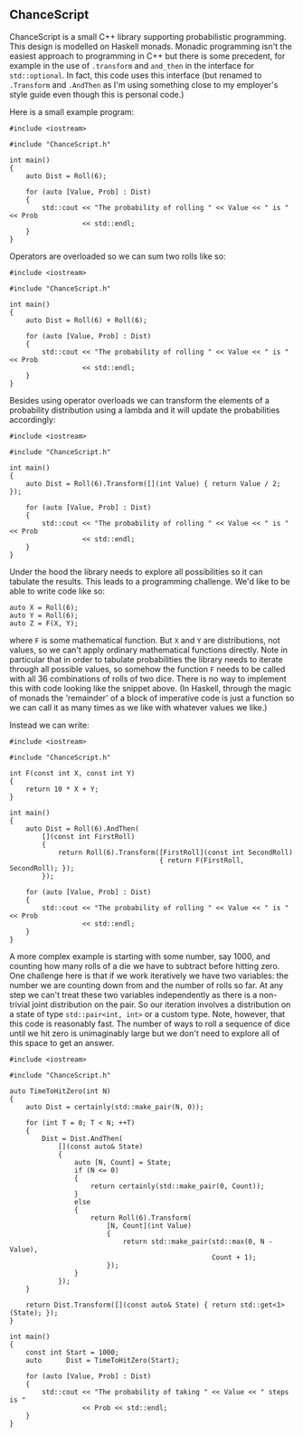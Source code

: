 ChanceScript
------------

ChanceScript is a small C++ library supporting probabilistic programming.  This design is modelled on Haskell monads. Monadic programming isn't the easiest approach to programming in C++ but there is some precedent, for example in the use of `.transform` and `and_then` in the interface for `std::optional`. In fact, this code uses this interface (but renamed to `.Transform` and `.AndThen` as I'm using something close to my employer's style guide even though this is personal code.)

Here is a small example program:

```
#include <iostream>

#include "ChanceScript.h"

int main()
{
    auto Dist = Roll(6);

    for (auto [Value, Prob] : Dist)
    {
        std::cout << "The probability of rolling " << Value << " is " << Prob
                  << std::endl;
    }
}
```

Operators are overloaded so we can sum two rolls like so:

```
#include <iostream>

#include "ChanceScript.h"

int main()
{
    auto Dist = Roll(6) + Roll(6);

    for (auto [Value, Prob] : Dist)
    {
        std::cout << "The probability of rolling " << Value << " is " << Prob
                  << std::endl;
    }
}
```

Besides using operator overloads we can transform the elements of a probability distribution using a lambda and it will update the probabilities accordingly:
```
#include <iostream>

#include "ChanceScript.h"

int main()
{
    auto Dist = Roll(6).Transform([](int Value) { return Value / 2; });

    for (auto [Value, Prob] : Dist)
    {
        std::cout << "The probability of rolling " << Value << " is " << Prob
                  << std::endl;
    }
}
```

Under the hood the library needs to explore all possibilities so it can tabulate the results. This leads to a programming challenge. We'd like to be able to write code like so:

```
auto X = Roll(6);
auto Y = Roll(6);
auto Z = F(X, Y);
```
where `F` is some mathematical function. But `X` and `Y` are distributions, not values, so we can't apply ordinary mathematical functions directly. Note in particular that in order to tabulate probabilities the library needs to iterate through all possible values, so somehow the function `F` needs to be called with all 36 combinations of rolls of two dice. There is no way to implement this with code looking like the snippet above. (In Haskell, through the magic of monads the 'remainder' of a block of imperative code is just a function so we can call it as many times as we like with whatever values we like.)

Instead we can write:
```
#include <iostream>

#include "ChanceScript.h"

int F(const int X, const int Y)
{
    return 10 * X + Y;
}

int main()
{
    auto Dist = Roll(6).AndThen(
        [](const int FirstRoll)
        {
            return Roll(6).Transform([FirstRoll](const int SecondRoll)
                                     { return F(FirstRoll, SecondRoll); });
        });

    for (auto [Value, Prob] : Dist)
    {
        std::cout << "The probability of rolling " << Value << " is " << Prob
                  << std::endl;
    }
}
```

A more complex example is starting with some number, say 1000, and counting how many rolls of a die we have to subtract before hitting zero. One challenge here is that if we work iteratively we have two variables: the number we are counting down from and the number of rolls so far. At any step we can't treat these two variables independently as there is a non-trivial joint distribution on the pair. So our iteration involves a distribution on a state of type `std::pair<int, int>` or a custom type. Note, however, that this code is reasonably fast. The number of ways to roll a sequence of dice until we hit zero is unimaginably large but we don't need to explore all of this space to get an answer.
```
#include <iostream>

#include "ChanceScript.h"

auto TimeToHitZero(int N)
{
    auto Dist = certainly(std::make_pair(N, 0));

    for (int T = 0; T < N; ++T)
    {
        Dist = Dist.AndThen(
            [](const auto& State)
            {
                auto [N, Count] = State;
                if (N <= 0)
                {
                    return certainly(std::make_pair(0, Count));
                }
                else
                {
                    return Roll(6).Transform(
                        [N, Count](int Value)
                        {
                            return std::make_pair(std::max(0, N - Value),
                                                  Count + 1);
                        });
                }
            });
    }

    return Dist.Transform([](const auto& State) { return std::get<1>(State); });
}

int main()
{
    const int Start = 1000;
    auto      Dist = TimeToHitZero(Start);

    for (auto [Value, Prob] : Dist)
    {
        std::cout << "The probability of taking " << Value << " steps is "
                  << Prob << std::endl;
    }
}
```
